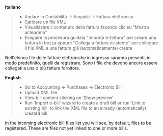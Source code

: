 **Italiano**

> - Andare in Contabilità → Acquisti → Fattura elettronica
> - Caricare un file XML
> - Visualizzare il contenuto della fattura facendo clic su "Mostra
>   anteprima"
> - Eseguire la procedura guidata "Importa e-fattura" per creare una
>   fattura in bozza oppure "Collega a fattura esistente" per collegare
>   il file XML a una fattura già (automaticamente) creata

Nell'elenco file delle fatture elettroniche in ingresso saranno
presenti, in modo predefinito, quelli da registrare. Sono i file che
devono ancora essere collegati a una o più fatture fornitore.

**English**

> - Go to Accounting → Purchases → Electronic Bill
> - Upload XML file
> - View bill content clicking on 'Show preview'
> - Run 'Import e-bill' wizard to create a draft bill or run 'Link to
>   existing bill' to link the XML file to an already (automatically)
>   created bill

In the incoming electronic bill files list you will see, by default,
files to be registered. These are files not yet linked to one or more
bills.
